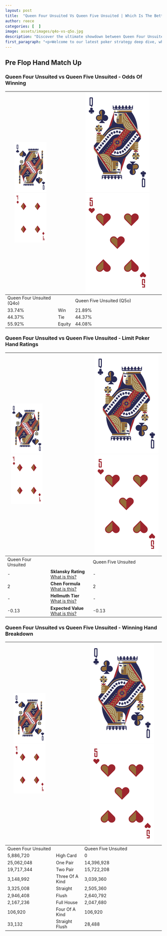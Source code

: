 ```yaml
---
layout: post
title:  "Queen Four Unsuited Vs Queen Five Unsuited | Which Is The Better Hand In Poker? A Complete Guide"
author: reece
categories: [  ]
image: assets/images/q4o-vs-q5o.jpg
description: "Discover the ultimate showdown between Queen Four Unsuited and Queen Five Unsuited in poker! Uncover the odds, strategies, and scenarios where one hand triumphs over the other. Get ready to up your poker game with this thrilling analysis."
first_paragraph: "<p>Welcome to our latest poker strategy deep dive, where we're pitting two distinct hands against each other in a high-stakes showdown: Queen Four Unsuited vs Queen Five Unsuited.</p><p>In the dynamic world of poker, every decision counts, and knowing which hand holds the upper hand is key to your success at the table.</p><p>In this article, we'll dissect these two hands, explore the scenarios where one dominates the other, and equip you with the knowledge to make strategic choices that can tip the odds in your favor.</p><p>Get ready to unravel the intriguing dynamics of these poker hands and elevate your game to new heights.</p>"
---
```




[comment]: # (sp0)

## Pre Flop Hand Match Up

<div class="table hand-ratings" markdown="1"> 



### Queen Four Unsuited vs Queen Five Unsuited - Odds Of Winning


    
| ![image info](assets/images/hand1/Q.png) ![image info](assets/images/hand1/4o.png) |  | ![image info](assets/images/hand2/Q.png) ![image info](assets/images/hand2/5o.png) |
| -------- | -------- | -------- |
| Queen Four Unsuited (Q4o) |  | Queen Five Unsuited (Q5o) |
| 33.74% | Win | 21.89% |
| 44.37% | Tie | 44.37% |
| 55.92% | Equity | 44.08% |




[comment]: # (sp1)



### Queen Four Unsuited vs Queen Five Unsuited - Limit Poker Hand Ratings


    
| ![image info](assets/images/hand1/Q.png) ![image info](assets/images/hand1/4o.png) |  | ![image info](assets/images/hand2/Q.png) ![image info](assets/images/hand2/5o.png) |
| -------- | -------- | -------- |
| Queen Four Unsuited |  | Queen Five Unsuited |
| - | **Sklansky Rating** [What is this?](/sklansky-rating-explained) | - |
| 2 | **Chen Formula** [What is this?](/chen-formula-explained) | 2 |
| - | **Hellmuth Tier** [What is this?](/Hellmuth-tier-explained) | - |
| -0.13 | **Expected Value** [What is this?](/expected-value-explained) | -0.13 |




[comment]: # (sp2)



### Queen Four Unsuited vs Queen Five Unsuited - Winning Hand Breakdown


    
| ![image info](assets/images/hand1/Q.png) ![image info](assets/images/hand1/4o.png) |  | ![image info](assets/images/hand2/Q.png) ![image info](assets/images/hand2/5o.png) |
| -------- | -------- | -------- |
| Queen Four Unsuited |  | Queen Five Unsuited |
| 5,886,720 | High Card | 0 |
| 25,062,048 | One Pair | 14,396,928 |
| 19,717,344 | Two Pair | 15,722,208 |
| 3,148,992 | Three Of A Kind | 3,039,360 |
| 3,325,008 | Straight | 2,505,360 |
| 2,946,408 | Flush | 2,640,792 |
| 2,167,236 | Full House | 2,047,680 |
| 106,920 | Four Of A Kind | 106,920 |
| 33,132 | Straight Flush | 28,488 |




[comment]: # (sp3)



</div>

[comment]: # (sp4)



[comment]: # (sp5)

